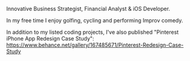Innovative Business Strategist, Financial Analyst & iOS Developer.

In my free time I enjoy golfing, cycling and performing Improv comedy.

In addition to my listed coding projects, I've also published "Pinterest iPhone App Redesign Case Study":
https://www.behance.net/gallery/167485671/Pinterest-Redesign-Case-Study

